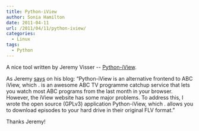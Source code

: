 ```yaml
---
title: Python-iView
author: Sonia Hamilton
date: 2011-04-11
url: /2011/04/11/python-iview/
categories:
  - Linux
tags:
  - Python
---
```

A nice tool written by Jeremy Visser -- [Python-iView][1].

<!--more-->

As Jeremy [says][2] on his blog: &#8220;Python-iView is an alternative frontend to ABC iView, which . is an awesome ABC TV programme catchup service that lets you watch most ABC programs from the last month in your browser. However, the iView website has some major problems. To address this, I wrote the open source (GPLv3) application Python-iView, which . allows you to download episodes to your hard drive in their original FLV format.&#8221;

Thanks Jeremy!

 [1]: https://launchpad.net/~jeremy-visser/+archive/python-iview
 [2]: https://jeremy.visser.name/2009/08/30/python-iview/
